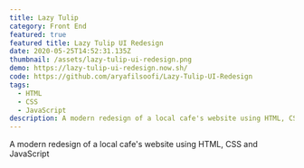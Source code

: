 ```yaml
---
title: Lazy Tulip
category: Front End
featured: true
featured title: Lazy Tulip UI Redesign
date: 2020-05-25T14:52:31.135Z
thumbnail: /assets/lazy-tulip-ui-redesign.png
demo: https://lazy-tulip-ui-redesign.now.sh/
code: https://github.com/aryafilsoofi/Lazy-Tulip-UI-Redesign
tags:
  - HTML
  - CSS
  - JavaScript
description: A modern redesign of a local cafe's website using HTML, CSS and JavaScript
---
```

A modern redesign of a local cafe's website using HTML, CSS and JavaScript